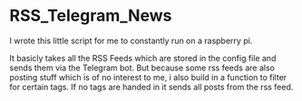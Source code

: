 # RSS_Telegram_News
I wrote this little script for me to constantly run on a raspberry pi.

It basicly takes all the RSS Feeds which are stored in the config file and sends them via the Telegram bot. But because some rss feeds are also posting stuff which is of no interest to me, i also build in a function to filter for certain tags. If no tags are handed in it sends all posts from the rss feed.
